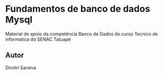 # Fundamentos de banco de dados Mysql
Material de apoio da competência Banco de Dados do curso Tecnico de informatica do SENAC Tatuapé
## Autor
Dimitri Saraiva
